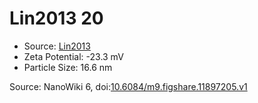 <a name="material" />

# Lin2013 20
<script type="application/ld+json">
  {
    "@context": "https://schema.org/",
    "@type": "ChemicalSubstance",
    "@id": "https://egonw.github.io/nanowiki/nanowiki467.html#material",
    "http://purl.org/dc/terms/conformsTo":
      {
        "@type": "CreativeWork",
        "@id": "https://bioschemas.org/profiles/ChemicalSubstance/0.4-RELEASE/"
      },
    "identfier": "467",
    "name": "Lin2013 20",
    "url": "https://egonw.github.io/nanowiki/nanowiki467.html#material",
    "sameAs": "http://127.0.0.1/mediawiki/index.php/Special:URIResolver/Lin2013_20"
  }
</script>


* Source: [Lin2013](articleLin2013.md)
* Zeta Potential: -23.3 mV
* Particle Size: 16.6 nm


Source: NanoWiki 6, doi:[10.6084/m9.figshare.11897205.v1](https://doi.org/10.6084/m9.figshare.11897205.v1)
